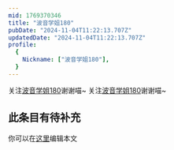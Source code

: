 ```yaml
---
mid: 1769370346
title: "波音学姐180"
pubDate: "2024-11-04T11:22:13.707Z"
updatedDate: "2024-11-04T11:22:13.707Z"
profile:
  {
    Nickname: ["波音学姐180"],
  }
---
```


关注[波音学姐180](https://space.bilibili.com/1769370346)谢谢喵~ 关注[波音学姐180](https://space.bilibili.com/1769370346)谢谢喵~

## 此条目有待补充
你可以在[这里](https://github.com/Yuhanawa/VTuber.ICU-Content/edit/master/v/波音学姐180/index.md)编辑本文
